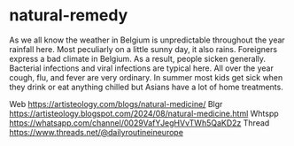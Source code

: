 # natural-remedy
As we all know the weather in Belgium is unpredictable throughout the year rainfall here. Most peculiarly on a little sunny day, it also rains. Foreigners express a bad climate in Belgium. As a result, people sicken generally. Bacterial infections and viral infections are typical here. All over the year cough, flu, and fever are very ordinary. In summer most kids get sick when they drink or eat anything chilled but Asians have a lot of home treatments.


Web https://artisteology.com/blogs/natural-medicine/ 
Blgr https://artisteology.blogspot.com/2024/08/natural-medicine.html 
Whtspp https://whatsapp.com/channel/0029VafYJegHVvTWh5QaKD2z 
Thread https://www.threads.net/@dailyroutineineurope 
